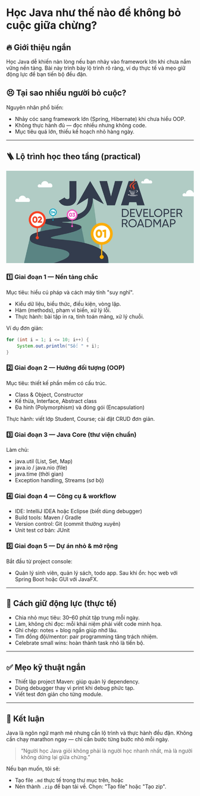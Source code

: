 # Học Java như thế nào để không bỏ cuộc giữa chừng?


## 🔥 Giới thiệu ngắn

Học Java dễ khiến nản lòng nếu bạn nhảy vào framework lớn khi chưa nắm vững nền tảng. Bài này trình bày lộ trình rõ ràng, ví dụ thực tế và mẹo giữ động lực để bạn tiến bộ đều đặn.

## 😣 Tại sao nhiều người bỏ cuộc?

Nguyên nhân phổ biến:
- Nhảy cóc sang framework lớn (Spring, Hibernate) khi chưa hiểu OOP.
- Không thực hành đủ — đọc nhiều nhưng không code.
- Mục tiêu quá lớn, thiếu kế hoạch nhỏ hàng ngày.
---





## 🪜 Lộ trình học theo tầng (practical)
<div style="text-align:center;">
  <img src="java_web_06_222785c7a7.jpg" alt="Java" style="max-width:100%;height:auto;display:inline-block;">
</div>

### 1️⃣ Giai đoạn 1 — Nền tảng chắc
Mục tiêu: hiểu cú pháp và cách máy tính "suy nghĩ".
- Kiểu dữ liệu, biểu thức, điều kiện, vòng lặp.
- Hàm (methods), phạm vi biến, xử lý lỗi.
- Thực hành: bài tập in ra, tính toán mảng, xử lý chuỗi.

Ví dụ đơn giản:
```java
for (int i = 1; i <= 10; i++) {
    System.out.println("Số: " + i);
}
```

### 2️⃣ Giai đoạn 2 — Hướng đối tượng (OOP)
Mục tiêu: thiết kế phần mềm có cấu trúc.
- Class & Object, Constructor
- Kế thừa, Interface, Abstract class
- Đa hình (Polymorphism) và đóng gói (Encapsulation)

Thực hành: viết lớp Student, Course; cài đặt CRUD đơn giản.

### 3️⃣ Giai đoạn 3 — Java Core (thư viện chuẩn)
Làm chủ:
- java.util (List, Set, Map)
- java.io / java.nio (file)
- java.time (thời gian)
- Exception handling, Streams (sơ bộ)

### 4️⃣ Giai đoạn 4 — Công cụ & workflow
- IDE: IntelliJ IDEA hoặc Eclipse (biết dùng debugger)
- Build tools: Maven / Gradle
- Version control: Git (commit thường xuyên)
- Unit test cơ bản: JUnit

### 5️⃣ Giai đoạn 5 — Dự án nhỏ & mở rộng
Bắt đầu từ project console:
- Quản lý sinh viên, quản lý sách, todo app.
Sau khi ổn: học web với Spring Boot hoặc GUI với JavaFX.

---

## 🧠 Cách giữ động lực (thực tế)

- Chia nhỏ mục tiêu: 30–60 phút tập trung mỗi ngày.
- Làm, không chỉ đọc: mỗi khái niệm phải viết code minh họa.
- Ghi chép: notes + blog ngắn giúp nhớ lâu.
- Tìm đồng đội/mentor: pair programming tăng trách nhiệm.
- Celebrate small wins: hoàn thành task nhỏ là tiến bộ.

---

## ✅ Mẹo kỹ thuật ngắn
- Thiết lập project Maven: giúp quản lý dependency.
- Dùng debugger thay vì print khi debug phức tạp.
- Viết test đơn giản cho từng module.

---

## 💪 Kết luận

Java là ngôn ngữ mạnh mẽ nhưng cần lộ trình và thực hành đều đặn. Không cần chạy marathon ngay — chỉ cần bước từng bước nhỏ mỗi ngày.

> “Người học Java giỏi không phải là người học nhanh nhất, mà là người không dừng lại giữa chừng.”

Nếu bạn muốn, tôi sẽ:
- Tạo file `.md` thực tế trong thư mục trên, hoặc
- Nén thành `.zip` để bạn tải về. Chọn: "Tạo file" hoặc "Tạo zip".
